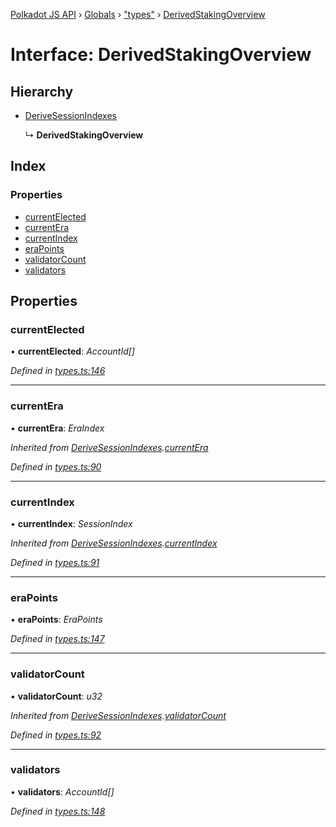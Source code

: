 [Polkadot JS API](../README.md) › [Globals](../globals.md) › ["types"](../modules/_types_.md) › [DerivedStakingOverview](_types_.derivedstakingoverview.md)

# Interface: DerivedStakingOverview

## Hierarchy

* [DeriveSessionIndexes](_types_.derivesessionindexes.md)

  ↳ **DerivedStakingOverview**

## Index

### Properties

* [currentElected](_types_.derivedstakingoverview.md#currentelected)
* [currentEra](_types_.derivedstakingoverview.md#currentera)
* [currentIndex](_types_.derivedstakingoverview.md#currentindex)
* [eraPoints](_types_.derivedstakingoverview.md#erapoints)
* [validatorCount](_types_.derivedstakingoverview.md#validatorcount)
* [validators](_types_.derivedstakingoverview.md#validators)

## Properties

###  currentElected

• **currentElected**: *AccountId[]*

*Defined in [types.ts:146](https://github.com/polkadot-js/api/blob/3c47c3fdc3/packages/api-derive/src/types.ts#L146)*

___

###  currentEra

• **currentEra**: *EraIndex*

*Inherited from [DeriveSessionIndexes](_types_.derivesessionindexes.md).[currentEra](_types_.derivesessionindexes.md#currentera)*

*Defined in [types.ts:90](https://github.com/polkadot-js/api/blob/3c47c3fdc3/packages/api-derive/src/types.ts#L90)*

___

###  currentIndex

• **currentIndex**: *SessionIndex*

*Inherited from [DeriveSessionIndexes](_types_.derivesessionindexes.md).[currentIndex](_types_.derivesessionindexes.md#currentindex)*

*Defined in [types.ts:91](https://github.com/polkadot-js/api/blob/3c47c3fdc3/packages/api-derive/src/types.ts#L91)*

___

###  eraPoints

• **eraPoints**: *EraPoints*

*Defined in [types.ts:147](https://github.com/polkadot-js/api/blob/3c47c3fdc3/packages/api-derive/src/types.ts#L147)*

___

###  validatorCount

• **validatorCount**: *u32*

*Inherited from [DeriveSessionIndexes](_types_.derivesessionindexes.md).[validatorCount](_types_.derivesessionindexes.md#validatorcount)*

*Defined in [types.ts:92](https://github.com/polkadot-js/api/blob/3c47c3fdc3/packages/api-derive/src/types.ts#L92)*

___

###  validators

• **validators**: *AccountId[]*

*Defined in [types.ts:148](https://github.com/polkadot-js/api/blob/3c47c3fdc3/packages/api-derive/src/types.ts#L148)*
